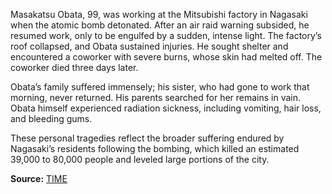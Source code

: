
Masakatsu Obata, 99, was working at the Mitsubishi factory in Nagasaki when the atomic bomb detonated. After an air raid warning subsided, he resumed work, only to be engulfed by a sudden, intense light. The factory’s roof collapsed, and Obata sustained injuries. He sought shelter and encountered a coworker with severe burns, whose skin had melted off. The coworker died three days later.

Obata’s family suffered immensely; his sister, who had gone to work that morning, never returned. His parents searched for her remains in vain. Obata himself experienced radiation sickness, including vomiting, hair loss, and bleeding gums. 

These personal tragedies reflect the broader suffering endured by Nagasaki’s residents following the bombing, which killed an estimated 39,000 to 80,000 people and leveled large portions of the city.

**Source:** [TIME](https://time.com/after-the-bomb/)